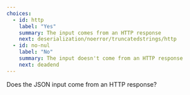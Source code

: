 ```yaml
---
choices:
  - id: http
    label: "Yes"
    summary: The input comes from an HTTP response
    next: deserialization/noerror/truncatedstrings/http
  - id: no-nul
    label: "No"
    summary: The input doesn't come from an HTTP response
    next: deadend
---
```


Does the JSON input come from an HTTP response?
